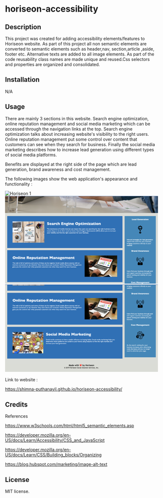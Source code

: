 # horiseon-accessibility


## Description

This project was created for adding accessibility elements/features to Horiseon website.
As part of this project all non semantic elements are converted to semantic elements such as header,nav, section,article ,aside, footer etc. Alternative texts are added to all image elements. As part of the code reusability class names are made unique and reused.Css selectors and properties are organized and consolidated.

## Installation

N/A

## Usage

There are mainly 3 sections in this website. Search engine optimization, online reputation management and social media marketing which can be accessed through the navigation links at the top.
Search engine optimization talks about increasing website's visibility to the right users.
Online reputation management put some control over content that customers can see when they search for business. Finally the social media marketing describes how to increase lead generation using different types of social media platforms. 

Benefits are displayed at the right side of the page which are lead generation, brand awareness and cost management.

The following images show the web application's appearance and functionality   :

![Horiseon 1](assets/images/horiseon1.png)
![Horiseon 2](assets/images/horiseon2.png)
![Horiseon 3](assets/images/horiseon3.png)

Link to website  :

https://shimna-puthanayil.github.io/horiseon-accessibility/

## Credits

References

https://www.w3schools.com/html/html5_semantic_elements.asp

https://developer.mozilla.org/en-US/docs/Learn/Accessibility/CSS_and_JavaScript

https://developer.mozilla.org/en-US/docs/Learn/CSS/Building_blocks/Organizing

https://blog.hubspot.com/marketing/image-alt-text


## License

MIT license.
